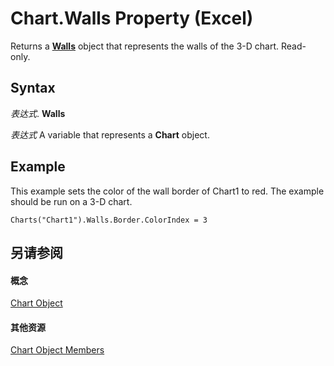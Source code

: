 
# Chart.Walls Property (Excel)

Returns a  **[Walls](9c6f0c5b-dbb8-7d71-44b7-29987e750cd3.md)** object that represents the walls of the 3-D chart. Read-only.


## Syntax

 _表达式_. **Walls**

 _表达式_ A variable that represents a **Chart** object.


## Example

This example sets the color of the wall border of Chart1 to red. The example should be run on a 3-D chart.


```
Charts("Chart1").Walls.Border.ColorIndex = 3
```


## 另请参阅


#### 概念


[Chart Object](179c32ce-49bd-6f36-ea12-89fb5443f3ea.md)
#### 其他资源


[Chart Object Members](http://msdn.microsoft.com/library/a3f8ac44-02d6-6f3f-b5e0-23f4bd5d6baf%28Office.15%29.aspx)